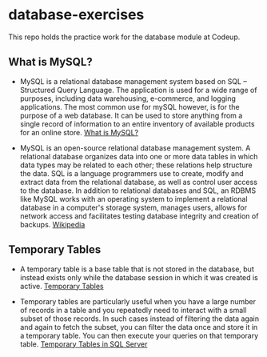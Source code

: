 # database-exercises
This repo holds the practice work for the database module at Codeup.

## What is MySQL?

- MySQL is a relational database management system based on SQL – Structured Query Language. The application is used for a wide range of purposes, including data warehousing, e-commerce, and logging applications. The most common use for mySQL however, is for the purpose of a web database. It can be used to store anything from a single record of information to an entire inventory of available products for an online store. [What is MySQL?](https://www.123-reg.co.uk/support/servers/what-is-mysql-and-why-do-i-need-it/)

- MySQL is an open-source relational database management system. A relational database organizes data into one or more data tables in which data types may be related to each other; these relations help structure the data. SQL is a language programmers use to create, modify and extract data from the relational database, as well as control user access to the database. In addition to relational databases and SQL, an RDBMS like MySQL works with an operating system to implement a relational database in a computer's storage system, manages users, allows for network access and facilitates testing database integrity and creation of backups. [Wikipedia](https://en.wikipedia.org/wiki/MySQL)

## Temporary Tables
- A temporary table is a base table that is not stored in the database, but instead exists only while the database session in which it was created is active. [Temporary Tables](https://www.sciencedirect.com/topics/computer-science/temporary-table)

- Temporary tables are particularly useful when you have a large number of records in a table and you repeatedly need to interact with a small subset of those records. In such cases instead of filtering the data again and again to fetch the subset, you can filter the data once and store it in a temporary table. You can then execute your queries on that temporary table. [Temporary Tables in SQL Server](https://codingsight.com/introduction-to-temporary-tables-in-sql-server/)